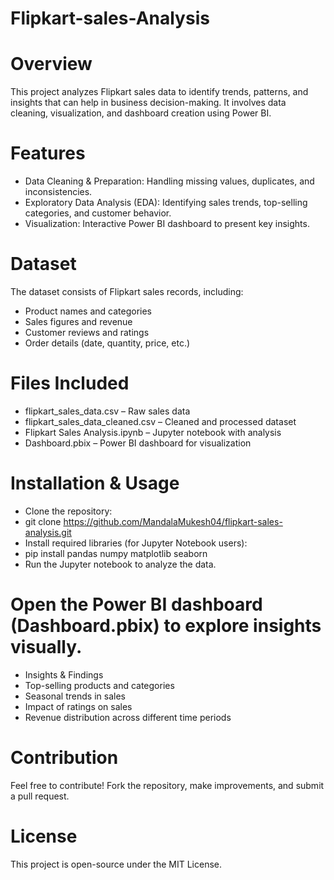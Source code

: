 # Flipkart-sales-Analysis

# Overview
This project analyzes Flipkart sales data to identify trends, patterns, and insights that can help in business decision-making. It involves data cleaning, visualization, and dashboard creation using Power BI.

# Features
- Data Cleaning & Preparation: Handling missing values, duplicates, and inconsistencies.
- Exploratory Data Analysis (EDA): Identifying sales trends, top-selling categories, and customer behavior.
- Visualization: Interactive Power BI dashboard to present key insights.

# Dataset
The dataset consists of Flipkart sales records, including:

- Product names and categories
- Sales figures and revenue
- Customer reviews and ratings
- Order details (date, quantity, price, etc.)

# Files Included
- flipkart_sales_data.csv – Raw sales data
- flipkart_sales_data_cleaned.csv – Cleaned and processed dataset
- Flipkart Sales Analysis.ipynb – Jupyter notebook with analysis
- Dashboard.pbix – Power BI dashboard for visualization

# Installation & Usage
- Clone the repository:
- git clone https://github.com/MandalaMukesh04/flipkart-sales-analysis.git  
- Install required libraries (for Jupyter Notebook users):
- pip install pandas numpy matplotlib seaborn
- Run the Jupyter notebook to analyze the data.
 
# Open the Power BI dashboard (Dashboard.pbix) to explore insights visually.
- Insights & Findings
- Top-selling products and categories
- Seasonal trends in sales
- Impact of ratings on sales
- Revenue distribution across different time periods

# Contribution
Feel free to contribute! Fork the repository, make improvements, and submit a pull request.

# License
This project is open-source under the MIT License.

